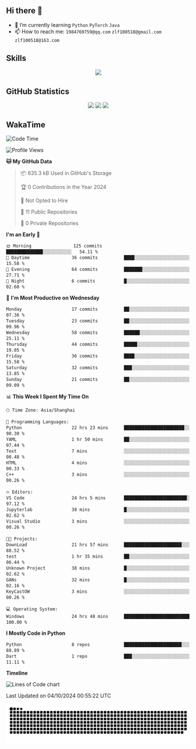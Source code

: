 ## Hi there 👋

- 🌱 I’m currently learning `Python` `PyTorch` `Java`
- 📫 How to reach me: `1984769759@qq.com` `zlf100518@gmail.com` `zlf100518@163.com`

## Skills
<div align="center"> <img src="https://skillicons.dev/icons?i=python,linux,git,github,html,css,js" /> </div>

## GitHub Statistics

<div align="center">
  <img src="https://github-readme-stats.vercel.app/api?username=mrcchenfeng&show_icons=true&theme=tokyonight" />
  <img src="https://github-readme-stats.vercel.app/api/top-langs/?username=mrcchenfeng&show_icons=true&theme=tokyonight" />
  <img src="https://github-readme-activity-graph.vercel.app/graph?username=mrcchenfeng&theme=xcode" />
</div>

## WakaTime

<!--START_SECTION:waka-->
![Code Time](http://img.shields.io/badge/Code%20Time-139%20hrs%2047%20mins-blue)

![Profile Views](http://img.shields.io/badge/Profile%20Views-0-blue)

**🐱 My GitHub Data** 

> 📦 635.3 kB Used in GitHub's Storage 
 > 
> 🏆 0 Contributions in the Year 2024
 > 
> 🚫 Not Opted to Hire
 > 
> 📜 11 Public Repositories 
 > 
> 🔑 0 Private Repositories 
 > 
**I'm an Early 🐤** 

```text
🌞 Morning                125 commits         ██████████████░░░░░░░░░░░   54.11 % 
🌆 Daytime                36 commits          ████░░░░░░░░░░░░░░░░░░░░░   15.58 % 
🌃 Evening                64 commits          ███████░░░░░░░░░░░░░░░░░░   27.71 % 
🌙 Night                  6 commits           █░░░░░░░░░░░░░░░░░░░░░░░░   02.60 % 
```
📅 **I'm Most Productive on Wednesday** 

```text
Monday                   17 commits          ██░░░░░░░░░░░░░░░░░░░░░░░   07.36 % 
Tuesday                  23 commits          ██░░░░░░░░░░░░░░░░░░░░░░░   09.96 % 
Wednesday                58 commits          ██████░░░░░░░░░░░░░░░░░░░   25.11 % 
Thursday                 44 commits          █████░░░░░░░░░░░░░░░░░░░░   19.05 % 
Friday                   36 commits          ████░░░░░░░░░░░░░░░░░░░░░   15.58 % 
Saturday                 32 commits          ███░░░░░░░░░░░░░░░░░░░░░░   13.85 % 
Sunday                   21 commits          ██░░░░░░░░░░░░░░░░░░░░░░░   09.09 % 
```


📊 **This Week I Spent My Time On** 

```text
🕑︎ Time Zone: Asia/Shanghai

💬 Programming Languages: 
Python                   22 hrs 23 mins      ███████████████████████░░   90.30 % 
YAML                     1 hr 50 mins        ██░░░░░░░░░░░░░░░░░░░░░░░   07.44 % 
Text                     7 mins              ░░░░░░░░░░░░░░░░░░░░░░░░░   00.48 % 
HTML                     4 mins              ░░░░░░░░░░░░░░░░░░░░░░░░░   00.33 % 
C++                      3 mins              ░░░░░░░░░░░░░░░░░░░░░░░░░   00.26 % 

🔥 Editors: 
VS Code                  24 hrs 5 mins       ████████████████████████░   97.12 % 
Jupyterlab               38 mins             █░░░░░░░░░░░░░░░░░░░░░░░░   02.62 % 
Visual Studio            3 mins              ░░░░░░░░░░░░░░░░░░░░░░░░░   00.26 % 

🐱‍💻 Projects: 
DownLoad                 21 hrs 57 mins      ██████████████████████░░░   88.52 % 
test                     1 hr 35 mins        ██░░░░░░░░░░░░░░░░░░░░░░░   06.44 % 
Unknown Project          38 mins             █░░░░░░░░░░░░░░░░░░░░░░░░   02.62 % 
GANs                     32 mins             █░░░░░░░░░░░░░░░░░░░░░░░░   02.16 % 
KeyCastOW                3 mins              ░░░░░░░░░░░░░░░░░░░░░░░░░   00.26 % 

💻 Operating System: 
Windows                  24 hrs 48 mins      █████████████████████████   100.00 % 
```

**I Mostly Code in Python** 

```text
Python                   8 repos             ██████████████████████░░░   88.89 % 
Dart                     1 repo              ███░░░░░░░░░░░░░░░░░░░░░░   11.11 % 
```



**Timeline**

![Lines of Code chart](https://raw.githubusercontent.com/mrcchenfeng/mrcchenfeng/main/assets/bar_graph.png)


 Last Updated on 04/10/2024 00:55:22 UTC
<!--END_SECTION:waka-->

<div align="center"><img src="./assets/github-snake-dark.svg" /></div>
